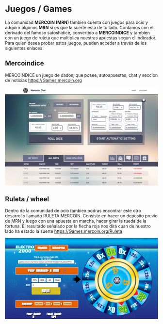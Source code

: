 <!-- TITLE: Juegos -->
<!-- SUBTITLE:  Juegos / Games-->

# Juegos / Games
La comunidad **MERCOIN (MRN)** tambien cuenta con juegos para ocio y adquirir algunos **MRN** si es que la suerte está de tu lado. Contamos con el derivado del famoso satoshidice, convertido a **MERCOINDICE** y tambien con un juego de ruleta que multiplica nuestras apuestas segun el indicador. 
Para quien desea probar estos juegos, pueden acceder a través de los siguientes enlaces:

## Mercoindice
MERCOINDICE un juego de dados, que posee, autoapuestas, chat y seccion de noticias
https://Games.mercoin.org

![8 E 63 D 72 E 87 A 849 E 920 A 6 D 3 Fa 5 E 2 A 278 Ao](/uploads/8-e-63-d-72-e-87-a-849-e-920-a-6-d-3-fa-5-e-2-a-278-ao.png "8 E 63 D 72 E 87 A 849 E 920 A 6 D 3 Fa 5 E 2 A 278 Ao")


## Ruleta / wheel
Dentro de la comunidad de ocio tambien podras encontrar este otro desarrollo llamado RULETA MERCOIN. Consiste en hacer un deposito previo de MRN y luego con una apuesta en marcha, hacer girar la rueda de la fortuna. El resultado señalado por la flecha roja nos dirá cuan de nuestro lado ha estado la suerte
https://Games.mercoin.org/Ruleta

![4 Bc 83 Faa 85 A 72 B 567 E 139 Fc 1 F 9443939 O](/uploads/4-bc-83-faa-85-a-72-b-567-e-139-fc-1-f-9443939-o.png "4 Bc 83 Faa 85 A 72 B 567 E 139 Fc 1 F 9443939 O")




